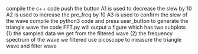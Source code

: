 compile the c++ code
push the button A1 is used to decrease the slew by 10 A2 is used to increase the pre_freq by 10 A3 is used to confirm the slew of the wave
compile the python3 code and press user_button to generate the triangle wave
the code FFT.py will output a figure which has two subplots (1) the sampled data we get from the filtered wave (2) the frequency spectrum of the wave we filtered
use picoscope to measure the triangle wave and filter wave
